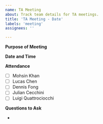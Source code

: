 ```yaml
---
name: TA Meeting
about: Track team details for TA meetings.
title: 'TA Meeting - Date'
labels: 'meeting'
assignees: ''

---
```


**Purpose of Meeting**

**Date and Time**

**Attendance**

- [ ] Mohsin Khan
- [ ] Lucas Chen
- [ ] Dennis Fong
- [ ] Julian Cecchini
- [ ] Luigi Quattrociocchi

**Questions to Ask**

-